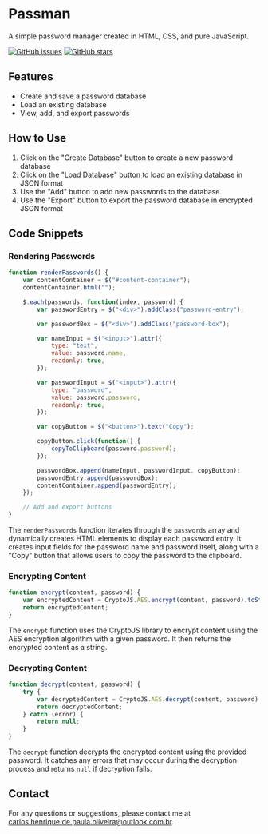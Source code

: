 # Passman

A simple password manager created in HTML, CSS, and pure JavaScript.

[![GitHub issues](https://img.shields.io/github/issues/carloooosdev/passman)](https://github.com/carloooosdev/passman/issues)
[![GitHub stars](https://img.shields.io/github/stars/carloooosdev/passman)](https://github.com/carloooosdev/passman/stargazers)

## Features

- Create and save a password database
- Load an existing database
- View, add, and export passwords

## How to Use

1. Click on the "Create Database" button to create a new password database
2. Click on the "Load Database" button to load an existing database in JSON format
3. Use the "Add" button to add new passwords to the database
4. Use the "Export" button to export the password database in encrypted JSON format

## Code Snippets

### Rendering Passwords

```javascript
function renderPasswords() {
    var contentContainer = $("#content-container");
    contentContainer.html("");

    $.each(passwords, function(index, password) {
        var passwordEntry = $("<div>").addClass("password-entry");

        var passwordBox = $("<div>").addClass("password-box");

        var nameInput = $("<input>").attr({
            type: "text",
            value: password.name,
            readonly: true,
        });

        var passwordInput = $("<input>").attr({
            type: "password",
            value: password.password,
            readonly: true,
        });

        var copyButton = $("<button>").text("Copy");

        copyButton.click(function() {
            copyToClipboard(password.password);
        });

        passwordBox.append(nameInput, passwordInput, copyButton);
        passwordEntry.append(passwordBox);
        contentContainer.append(passwordEntry);
    });

    // Add and export buttons
}
```

The `renderPasswords` function iterates through the `passwords` array and dynamically creates HTML elements to display each password entry. It creates input fields for the password name and password itself, along with a "Copy" button that allows users to copy the password to the clipboard.

### Encrypting Content

```javascript
function encrypt(content, password) {
    var encryptedContent = CryptoJS.AES.encrypt(content, password).toString();
    return encryptedContent;
}
```

The `encrypt` function uses the CryptoJS library to encrypt content using the AES encryption algorithm with a given password. It then returns the encrypted content as a string.

### Decrypting Content

```javascript
function decrypt(content, password) {
    try {
        var decryptedContent = CryptoJS.AES.decrypt(content, password).toString(CryptoJS.enc.Utf8);
        return decryptedContent;
    } catch (error) {
        return null;
    }
}
```

The `decrypt` function decrypts the encrypted content using the provided password. It catches any errors that may occur during the decryption process and returns `null` if decryption fails.

## Contact

For any questions or suggestions, please contact me at carlos.henrique.de.paula.oliveira@outlook.com.br.
